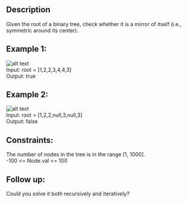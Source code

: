 ## Description

Given the root of a binary tree, check whether it is a mirror of itself (i.e., symmetric around its center).

## Example 1:

![alt text](https://assets.leetcode.com/uploads/2021/02/19/symtree1.jpg)  
Input: root = [1,2,2,3,4,4,3]  
Output: true

## Example 2:

![alt text](https://assets.leetcode.com/uploads/2021/02/19/symtree2.jpg)  
Input: root = [1,2,2,null,3,null,3]  
Output: false

## Constraints:

The number of nodes in the tree is in the range [1, 1000].  
-100 <= Node.val <= 100

## Follow up:

Could you solve it both recursively and iteratively?
